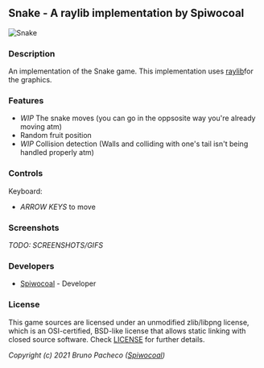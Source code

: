 ## Snake - A raylib implementation by Spiwocoal

![Snake](screenshots/screenshot000.png "Snake")

### Description

An implementation of the Snake game. This implementation uses
[raylib](https://github.com/raysan5/raylib)for the graphics.

### Features

 - _WIP_ The snake moves (you can go in the oppsosite way you're already
 moving atm)
 - Random fruit position
 - _WIP_ Collision detection (Walls and colliding with one's
 tail isn't being handled properly atm)

### Controls

Keyboard:
- _ARROW KEYS_ to move

### Screenshots

_TODO: SCREENSHOTS/GIFS_

### Developers

 - [Spiwocoal](https://github.com/spiwocoal) - Developer

### License

This game sources are licensed under an unmodified zlib/libpng license, which is an OSI-certified, BSD-like license that allows static linking with closed source software. Check [LICENSE](LICENSE) for further details.

*Copyright (c) 2021 Bruno Pacheco ([Spiwocoal](https://github.com/spiwocoal))*

